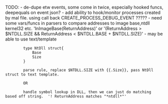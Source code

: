 TODO:
    - de-dupe etw events, some come in twice, especially hooked funcs, deepequals on event json?
    - add ability to hook/monitor processes created by mal file. using call back CREATE_PROCESS_DEBUG_EVENT ?????
    - need some vars/funcs in parsers to compare addresses to image base,ntdll kernel32 etc. 'InImageBase(ReturnAddress)' or '(ReturnAddress > $NTDLL.SIZE && ReturnAddress < $NTDLL.BASE + $NTDLL.SIZE)' 
        - may be able to use text/template

            type NtDll struct{
                Base
                Size
            }

            parse rule, replace $NTDLL.SIZE with {{.Size}}, pass NtDll struct to text template.

            OR

            handle symbol lookup in DLL, then we can just do matching based off string.  '! ReturnAddress matches "*ntdll*"'

